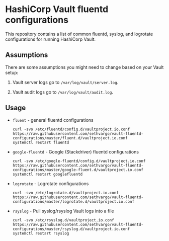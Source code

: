 # HashiCorp Vault fluentd configurations

This repository contains a list of common fluentd, syslog, and logrotate
configurations for running HashiCorp Vault.

## Assumptions

There are some assumptions you might need to change based on your Vault setup:

1. Vault server logs go to `/var/log/vault/server.log`.

1. Vault audit logs go to `/var/log/vault/audit.log`.


## Usage

- `fluent` - general fluentd configurations

    ```
    curl -svo /etc/fluentd/config.d/vaultproject.io.conf https://raw.githubusercontent.com/sethvargo/vault-fluentd-configurations/master/fluent.d/vaultproject.io.conf
    systemctl restart fluentd
    ```

- `google-fluentd` - Google (Stackdriver) fluentd configurations

    ```
    curl -svo /etc/google-fluentd/config.d/vaultproject.io.conf https://raw.githubusercontent.com/sethvargo/vault-fluentd-configurations/master/google-fluent.d/vaultproject.io.conf
    systemctl restart googlefluentd
    ```

- `logrotate` - Logrotate configurations

    ```
    curl -svo /etc/logrotate.d/vaultproject.io.conf https://raw.githubusercontent.com/sethvargo/vault-fluentd-configurations/master/logrotate.d/vaultproject.io.conf
    ```

- `rsyslog` - Pull syslog/rsyslog Vault logs into a file

    ```
    curl -svo /etc/rsyslog.d/vaultproject.io.conf https://raw.githubusercontent.com/sethvargo/vault-fluentd-configurations/master/rsyslog.d/vaultproject.io.conf
    systemctl restart rsyslog
    ```
